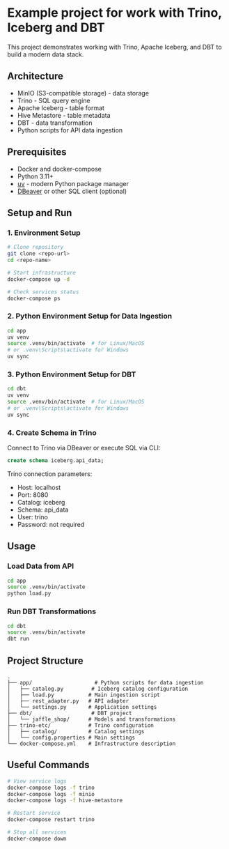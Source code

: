 # Example project for work with Trino, Iceberg and DBT

This project demonstrates working with Trino, Apache Iceberg, and DBT to build a modern data stack.

## Architecture
- MinIO (S3-compatible storage) - data storage
- Trino - SQL query engine
- Apache Iceberg - table format
- Hive Metastore - table metadata
- DBT - data transformation
- Python scripts for API data ingestion

## Prerequisites
- Docker and docker-compose
- Python 3.11+
- [uv](https://github.com/astral-sh/uv) - modern Python package manager
- [DBeaver](https://dbeaver.io/) or other SQL client (optional)

## Setup and Run

### 1. Environment Setup
```bash
# Clone repository
git clone <repo-url>
cd <repo-name>

# Start infrastructure
docker-compose up -d

# Check services status
docker-compose ps
```

### 2. Python Environment Setup for Data Ingestion
```bash
cd app
uv venv
source .venv/bin/activate  # for Linux/MacOS
# or .venv\Scripts\activate for Windows
uv sync
```

### 3. Python Environment Setup for DBT
```bash
cd dbt
uv venv
source .venv/bin/activate  # for Linux/MacOS
# or .venv\Scripts\activate for Windows
uv sync
```

### 4. Create Schema in Trino
Connect to Trino via DBeaver or execute SQL via CLI:
```sql
create schema iceberg.api_data;
```

Trino connection parameters:
- Host: localhost
- Port: 8080
- Catalog: iceberg
- Schema: api_data
- User: trino
- Password: not required

## Usage

### Load Data from API
```bash
cd app
source .venv/bin/activate
python load.py
```

### Run DBT Transformations
```bash
cd dbt
source .venv/bin/activate
dbt run
```

## Project Structure
```
.
├── app/                    # Python scripts for data ingestion
│   ├── catalog.py         # Iceberg catalog configuration
│   ├── load.py           # Main ingestion script
│   ├── rest_adapter.py   # API adapter
│   └── settings.py       # Application settings
├── dbt/                   # DBT project
│   └── jaffle_shop/      # Models and transformations
├── trino-etc/            # Trino configuration
│   ├── catalog/          # Catalog settings
│   └── config.properties # Main settings
└── docker-compose.yml    # Infrastructure description
```

## Useful Commands
```bash
# View service logs
docker-compose logs -f trino
docker-compose logs -f minio
docker-compose logs -f hive-metastore

# Restart service
docker-compose restart trino

# Stop all services
docker-compose down
```

